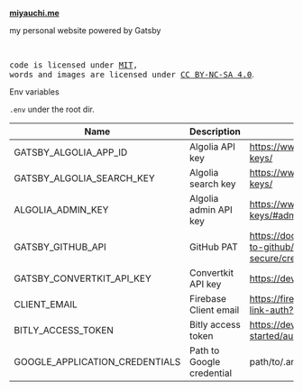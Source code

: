 **[miyauchi.me](https://miyauchi.dev)**

my personal website powered by Gatsby

<br>

<samp>code is licensed under <a href='./LICENSE'>MIT</a>,<br> words and images are licensed under <a href='https://creativecommons.org/licenses/by-nc-sa/4.0/'>CC BY-NC-SA 4.0</a></samp>.

Env variables

`.env` under the root dir.

| Name                           | Description               | Ref                                                                                                                                |
| ------------------------------ | ------------------------- | ---------------------------------------------------------------------------------------------------------------------------------- |
| GATSBY_ALGOLIA_APP_ID          | Algolia API key           | <https://www.algolia.com/doc/guides/security/api-keys/>                                                                            |
| GATSBY_ALGOLIA_SEARCH_KEY      | Algolia search key        | <https://www.algolia.com/doc/guides/security/api-keys/>                                                                            |
| ALGOLIA_ADMIN_KEY              | Algolia admin API key     | <https://www.algolia.com/doc/guides/security/api-keys/#admin-api-key>                                                              |
| GATSBY_GITHUB_API              | GitHub PAT                | <https://docs.github.com/ja/github/authenticating-to-github/keeping-your-account-and-data-secure/creating-a-personal-access-token> |
| GATSBY_CONVERTKIT_API_KEY      | Convertkit API key        | <https://developers.convertkit.com/>                                                                                               |
| CLIENT_EMAIL                   | Firebase Client email     | <https://firebase.google.com/docs/auth/web/email-link-auth?hl=ja>                                                                  |
| BITLY_ACCESS_TOKEN             | Bitly access token        | <https://dev.bitly.com/docs/getting-started/authentication/>                                                                       |
| GOOGLE_APPLICATION_CREDENTIALS | Path to Google credential | path/to/.analytics.json                                                                                                            |

